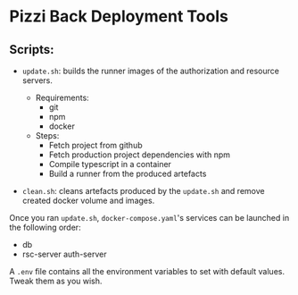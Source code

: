 # Pizzi Back Deployment Tools

## Scripts:
- `update.sh`: builds the runner images of the authorization and resource
  servers.
  - Requirements:
    - git
    - npm
    - docker
  - Steps:
    - Fetch project from github
    - Fetch production project dependencies with npm
    - Compile typescript in a container
    - Build a runner from the produced artefacts

- `clean.sh`: cleans artefacts produced by the `update.sh` and remove created
  docker volume and images.

Once you ran `update.sh`, `docker-compose.yaml`'s services can be launched
in the following order:
- db
- rsc-server auth-server

A `.env` file contains all the environment variables to set with default
values. Tweak them as you wish.

